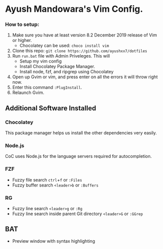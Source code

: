 # Ayush Mandowara's Vim Config.

### How to setup:
1. Make sure you have at least version 8.2 December 2019 release of Vim or higher.
   - Chocolatey can be used: `choco install vim`
2. Clone this repo: `git clone https://github.com/ayushxx7/dotfiles`
3. Run `run.bat` file with Admin Priveleges. This will
   - Setup my vim config
   - Install Chocolatey Package Manager.
   - Install node, fzf, and ripgrep using Chocolatey
4. Open up Gvim or vim, and press enter on all the errors it will throw right now. 
5. Enter this command `:PlugInstall`.
6. Relaunch Gvim.

## Additional Software Installed
### Chocolatey
This package manager helps us install the other dependencies very easily.

### Node.js
CoC uses Node.js for the language servers required for autocompletion.

### FZF
- Fuzzy file search `ctrl`+`f` or `:Files`
- Fuzzy buffer search `<leader>b` or `:Buffers`

### RG
- Fuzzy line search `<leader>g` or `:Rg`
- Fuzzy line search inside parent Git directory `<leader>G` or `:GGrep`

## BAT
- Preview window with syntax highlighting
